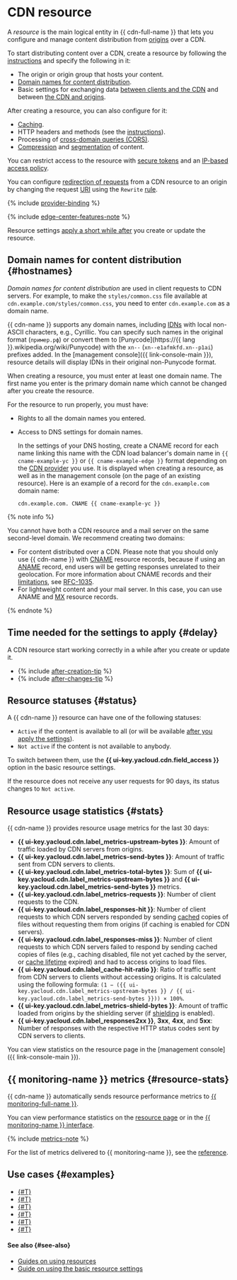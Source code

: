 # CDN resource

A _resource_ is the main logical entity in {{ cdn-full-name }} that lets you configure and manage content distribution from [origins](origins.md) over a CDN.

To start distributing content over a CDN, create a resource by following the [instructions](../operations/resources/create-resource.md) and specify the following in it:

* The origin or origin group that hosts your content.
* [Domain names for content distribution](#hostnames).
* Basic settings for exchanging data [between clients and the CDN](clients-to-servers.md) and between [the CDN and origins](servers-to-origins.md).

After creating a resource, you can also configure for it:

* [Caching](caching.md).
* HTTP headers and methods (see the [instructions](../operations/resources/configure-http.md)).
* Processing of [cross-domain queries (CORS)](cors.md).
* [Compression](compression.md) and [segmentation](slicing.md) of content.

You can restrict access to the resource with [secure tokens](./secure-tokens.md) and an [IP-based access policy](./ip-address-acl.md).

You can configure [redirection of requests](./http-rewrite.md) from a CDN resource to an origin by changing the request [URI](https://en.wikipedia.org/wiki/Uniform_Resource_Identifier) using the `Rewrite` [rule](./http-rewrite.md#rewrite-rule).

{% include [provider-binding](../../_includes/cdn/provider-binding.md) %}

{% include [edge-center-features-note](../../_includes/cdn/edge-center-features-note.md) %}

Resource settings [apply a short while after](#delay) you create or update the resource.


## Domain names for content distribution {#hostnames}

_Domain names for content distribution_ are used in client requests to CDN servers. For example, to make the `styles/common.css` file available at `cdn.example.com/styles/common.css`, you need to enter `cdn.example.com` as a domain name.

{{ cdn-name }} supports any domain names, including [IDNs](https://en.wikipedia.org/wiki/Internationalized_domain_name) with local non-ASCII characters, e.g., Cyrillic. You can specify such names in the original format (`пример.рф`) or convert them to [Punycode](https://{{ lang }}.wikipedia.org/wiki/Punycode) with the `xn--` (`xn--e1afmkfd.xn--p1ai`) prefixes added. In the [management console]({{ link-console-main }}), resource details will display IDNs in their original non-Punycode format.

When creating a resource, you must enter at least one domain name. The first name you enter is the primary domain name which cannot be changed after you create the resource.

For the resource to run properly, you must have:

* Rights to all the domain names you entered.
* Access to DNS settings for domain names. 

  In the settings of your DNS hosting, create a CNAME record for each name linking this name with the CDN load balancer's domain name in `{{ cname-example-yc }}` or `{{ cname-example-edge }}` format depending on the [CDN provider](providers.md) you use. It is displayed when creating a resource, as well as in the management console (on the page of an existing resource). Here is an example of a record for the `cdn.example.com` domain name:

  ``` 
  cdn.example.com. CNAME {{ cname-example-yc }}
  ```

{% note info %}

You cannot have both a CDN resource and a mail server on the same second-level domain. We recommend creating two domains:

* For content distributed over a CDN. Please note that you should only use {{ cdn-name }} with [CNAME](../../dns/concepts/resource-record.md#cname) resource records, because if using an [ANAME](../../dns/concepts/resource-record.md#aname) record, end users will be getting responses unrelated to their geolocation. For more information about CNAME records and their [limitations](https://www.rfc-editor.org/rfc/rfc1912#section-2.4), see [RFC-1035](https://www.ietf.org/rfc/rfc1035.html#section-3.3.1).
* For lightweight content and your mail server. In this case, you can use ANAME and [MX](../../dns/concepts/resource-record.md#mx) resource records.

{% endnote %}


## Time needed for the settings to apply {#delay}

A CDN resource start working correctly in a while after you create or update it. 

* {% include [after-creation-tip](../../_includes/cdn/after-creation-tip.md) %}
* {% include [after-changes-tip](../../_includes/cdn/after-changes-tip.md) %}


## Resource statuses {#status}

A {{ cdn-name }} resource can have one of the following statuses:

* `Active` if the content is available to all (or will be available [after you apply the settings](#delay)).
* `Not active` if the content is not available to anybody.

To switch between them, use the **{{ ui-key.yacloud.cdn.field_access }}** option in the basic resource settings.

If the resource does not receive any user requests for 90 days, its status changes to `Not active`.

## Resource usage statistics {#stats}

{{ cdn-name }} provides resource usage metrics for the last 30 days:

* **{{ ui-key.yacloud.cdn.label_metrics-upstream-bytes }}**: Amount of traffic loaded by CDN servers from origins.
* **{{ ui-key.yacloud.cdn.label_metrics-send-bytes }}**: Amount of traffic sent from CDN servers to clients.
* **{{ ui-key.yacloud.cdn.label_metrics-total-bytes }}**: Sum of **{{ ui-key.yacloud.cdn.label_metrics-upstream-bytes }}** and **{{ ui-key.yacloud.cdn.label_metrics-send-bytes }}** metrics.
* **{{ ui-key.yacloud.cdn.label_metrics-requests }}**: Number of client requests to the CDN.
* **{{ ui-key.yacloud.cdn.label_responses-hit }}**: Number of client requests to which CDN servers responded by sending [cached](caching.md) copies of files without requesting them from origins (if caching is enabled for CDN servers).
* **{{ ui-key.yacloud.cdn.label_responses-miss }}**: Number of client requests to which CDN servers failed to respond by sending cached copies of files (e.g., caching disabled, file not yet cached by the server, or [cache lifetime](caching.md#server-side-cache-age) expired) and had to access origins to load files.
* **{{ ui-key.yacloud.cdn.label_cache-hit-ratio }}**: Ratio of traffic sent from CDN servers to clients without accessing origins. It is calculated using the following formula: `(1 − ({{ ui-key.yacloud.cdn.label_metrics-upstream-bytes }} / {{ ui-key.yacloud.cdn.label_metrics-send-bytes }})) × 100%`.
* **{{ ui-key.yacloud.cdn.label_metrics-shield-bytes }}**: Amount of traffic loaded from origins by the shielding server (if [shielding](origins-shielding.md) is enabled).
* **{{ ui-key.yacloud.cdn.label_responses2xx }}**, **3xx**, **4xx**, and **5xx**: Number of responses with the respective HTTP status codes sent by CDN servers to clients.

You can view statistics on the resource page in the [management console]({{ link-console-main }}).

## {{ monitoring-name }} metrics {#resource-stats}

{{ cdn-name }} automatically sends resource performance metrics to [{{ monitoring-full-name }}](../../monitoring/).

You can view performance statistics on the [resource page](../operations/resources/get-stats.md#cdn-ui) or in the [{{ monitoring-name }} interface](../operations/resources/get-stats.md#monitoring).

{% include [metrics-note](../../_includes/cdn/metrics-note.md) %}

For the list of metrics delivered to {{ monitoring-name }}, see the [reference](../metrics.md).


## Use cases {#examples}

* [{#T}](../tutorials/migrate-to-yc-cdn.md)
* [{#T}](../tutorials/prefetch.md)
* [{#T}](../tutorials/thumbor.md)
* [{#T}](../tutorials/blue-green-canary-deployment.md)
* [{#T}](../tutorials/cdn-storage-integration.md)
* [{#T}](../tutorials/protected-access-to-content/index.md)


#### See also {#see-also}

* [Guides on using resources](../operations/index.md#resources)
* [Guide on using the basic resource settings](../operations/resources/configure-basics.md)